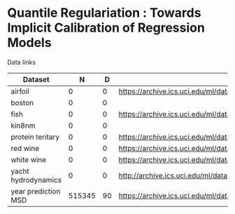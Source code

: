 # Quantile Regulariation : Towards Implicit Calibration of Regression Models


Data links


| Dataset | N | D | link  |
| --- | --- |--- | --- |
|  airfoil | 0 | 0 |https://archive.ics.uci.edu/ml/datasets/Airfoil+Self-Noise |
|  boston  | 0 | 0 | |
|  fish    | 0 | 0 | https://archive.ics.uci.edu/ml/datasets/QSAR+fish+toxicity|
|  kin8nm   | 0 | 0 | |
|  protein teritary | 0|0 | https://archive.ics.uci.edu/ml/datasets/Physicochemical+Properties+of+Protein+Tertiary+Structure |
|  red wine | 0 | 0 |  https://archive.ics.uci.edu/ml/datasets/wine+quality|
|  white wine | 0 | 0 |   https://archive.ics.uci.edu/ml/datasets/wine+quality |
|  yacht hydrodynamics | 0 | 0 |   http://archive.ics.uci.edu/ml/datasets/yacht+hydrodynamics |
| year prediction MSD | 515345 | 90 |  https://archive.ics.uci.edu/ml/datasets/YearPredictionMSD |
